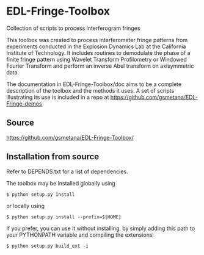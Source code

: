 EDL-Fringe-Toolbox
==================

Collection of scripts to process interferogram fringes

This toolbox was created to process interferometer fringe patterns from experiments conducted in the Explosion Dynamics Lab at the California Institute of Technology. It includes routines to demodulate the phase of a finite fringe pattern using Wavelet Transform Profilometry or Windowed Fourier Transform and perform an inverse Abel transform on axisymmetric data.

The documentation in EDL-Fringe-Toolbox/doc aims to be a complete description of the toolbox and the methods it uses. A set of scripts illustrating its use is included in a repo at https://github.com/gsmetana/EDL-Fringe-demos

Source
------
https://github.com/gsmetana/EDL-Fringe-Toolbox/

Installation from source
------------------------
Refer to DEPENDS.txt for a list of dependencies.

The toolbox may be installed globally using

    $ python setup.py install

or locally using

    $ python setup.py install --prefix=${HOME}

If you prefer, you can use it without installing, by simply adding
this path to your PYTHONPATH variable and compiling the extensions:

    $ python setup.py build_ext -i

